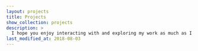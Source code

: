 ```yaml
---
layout: projects
title: Projects
show_collection: projects
description: >
  I hope you enjoy interacting with and exploring my work as much as I do creating it!
last_modified_at: 2018-08-03
---
```

